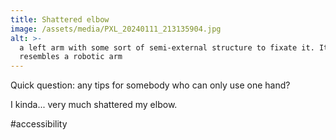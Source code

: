 ```yaml
---
title: Shattered elbow
image: /assets/media/PXL_20240111_213135904.jpg
alt: >-
  a left arm with some sort of semi-external structure to fixate it. It almost
  resembles a robotic arm
---
```


Quick question: any tips for somebody who can only use one hand?

I kinda... very much shattered my elbow.

\#accessibility 
